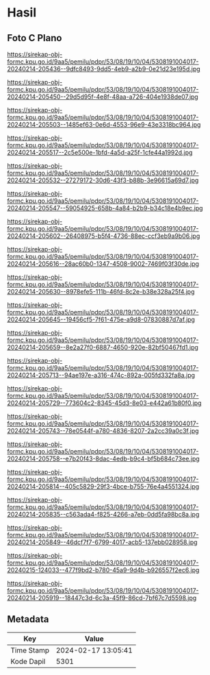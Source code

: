 # Hasil

## Foto C Plano

https://sirekap-obj-formc.kpu.go.id/9aa5/pemilu/pdpr/53/08/19/10/04/5308191004017-20240214-205436--9dfc8493-9dd5-4eb9-a2b9-0e21d23e195d.jpg

https://sirekap-obj-formc.kpu.go.id/9aa5/pemilu/pdpr/53/08/19/10/04/5308191004017-20240214-205450--29d5d95f-4e8f-48aa-a726-404e1938de07.jpg

https://sirekap-obj-formc.kpu.go.id/9aa5/pemilu/pdpr/53/08/19/10/04/5308191004017-20240214-205503--1485ef63-0e6d-4553-96e9-43e3318bc964.jpg

https://sirekap-obj-formc.kpu.go.id/9aa5/pemilu/pdpr/53/08/19/10/04/5308191004017-20240214-205517--2c5e500e-1bfd-4a5d-a25f-1cfe44a1992d.jpg

https://sirekap-obj-formc.kpu.go.id/9aa5/pemilu/pdpr/53/08/19/10/04/5308191004017-20240214-205532--27279172-30d6-43f3-b88b-3e96615a69d7.jpg

https://sirekap-obj-formc.kpu.go.id/9aa5/pemilu/pdpr/53/08/19/10/04/5308191004017-20240214-205547--59054925-658b-4a84-b2b9-b34c18e4b9ec.jpg

https://sirekap-obj-formc.kpu.go.id/9aa5/pemilu/pdpr/53/08/19/10/04/5308191004017-20240214-205602--26408975-b5f4-4736-88ec-ccf3eb9a9b06.jpg

https://sirekap-obj-formc.kpu.go.id/9aa5/pemilu/pdpr/53/08/19/10/04/5308191004017-20240214-205616--28ac60b0-1347-4508-9002-7469f03f30de.jpg

https://sirekap-obj-formc.kpu.go.id/9aa5/pemilu/pdpr/53/08/19/10/04/5308191004017-20240214-205630--8978efe5-111b-46fd-8c2e-b38e328a25f4.jpg

https://sirekap-obj-formc.kpu.go.id/9aa5/pemilu/pdpr/53/08/19/10/04/5308191004017-20240214-205645--19456cf5-7f61-475e-a9d8-07830887d7af.jpg

https://sirekap-obj-formc.kpu.go.id/9aa5/pemilu/pdpr/53/08/19/10/04/5308191004017-20240214-205659--8e2a27f0-6887-4650-920e-82bf50467fd1.jpg

https://sirekap-obj-formc.kpu.go.id/9aa5/pemilu/pdpr/53/08/19/10/04/5308191004017-20240214-205713--94ae197e-a316-474c-892a-005fd332fa8a.jpg

https://sirekap-obj-formc.kpu.go.id/9aa5/pemilu/pdpr/53/08/19/10/04/5308191004017-20240214-205729--773604c2-8345-45d3-8e03-e442a61b80f0.jpg

https://sirekap-obj-formc.kpu.go.id/9aa5/pemilu/pdpr/53/08/19/10/04/5308191004017-20240214-205743--78e0544f-a780-4836-8207-2a2cc39a0c3f.jpg

https://sirekap-obj-formc.kpu.go.id/9aa5/pemilu/pdpr/53/08/19/10/04/5308191004017-20240214-205758--e7b20f43-8dac-4edb-b9c4-bf5b684c73ee.jpg

https://sirekap-obj-formc.kpu.go.id/9aa5/pemilu/pdpr/53/08/19/10/04/5308191004017-20240214-205814--405c5829-29f3-4bce-b755-76e4a4551324.jpg

https://sirekap-obj-formc.kpu.go.id/9aa5/pemilu/pdpr/53/08/19/10/04/5308191004017-20240214-205835--c563ada4-f825-4266-a7eb-0dd5fa98bc8a.jpg

https://sirekap-obj-formc.kpu.go.id/9aa5/pemilu/pdpr/53/08/19/10/04/5308191004017-20240214-205849--46dcf7f7-6799-4017-acb5-137ebb028958.jpg

https://sirekap-obj-formc.kpu.go.id/9aa5/pemilu/pdpr/53/08/19/10/04/5308191004017-20240215-124033--477f9bd2-b780-45a9-9d4b-b926557f2ec6.jpg

https://sirekap-obj-formc.kpu.go.id/9aa5/pemilu/pdpr/53/08/19/10/04/5308191004017-20240214-205919--18447c3d-6c3a-45f9-86cd-7bf67c7d5598.jpg


## Metadata

| Key        | Value               |
| ---------- | ------------------- |
| Time Stamp | 2024-02-17 13:05:41 |
| Kode Dapil | 5301                |



